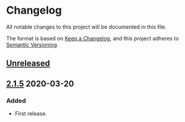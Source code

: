 # Changelog

All notable changes to this project will be documented in this file.

The format is based on [Keep a Changelog](https://keepachangelog.com/en/1.0.0/),
and this project adheres to [Semantic Versioning](https://semver.org/spec/v2.0.0.html).

## [Unreleased]

## [2.1.5] 2020-03-20

### Added

- First release.

[Unreleased]: https://github.com/giantswarm/cluster-operator/compare/v2.1.5...HEAD
[2.1.5]: https://github.com/giantswarm/cluster-operator/releases/tag/v2.1.5
